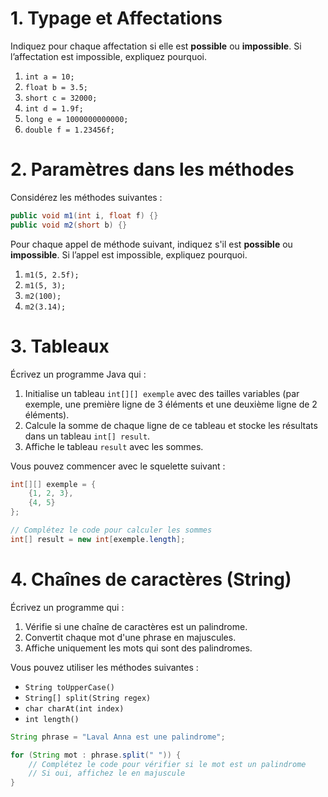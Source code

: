 # 1. Typage et Affectations

Indiquez pour chaque affectation si elle est **possible** ou **impossible**. Si l’affectation est impossible, expliquez pourquoi.

1. `int a = 10;`
2. `float b = 3.5;`
3. `short c = 32000;`
4. `int d = 1.9f;`
5. `long e = 1000000000000;`
6. `double f = 1.23456f;`
# 2. Paramètres dans les méthodes

Considérez les méthodes suivantes :
```java
public void m1(int i, float f) {}
public void m2(short b) {}
```

Pour chaque appel de méthode suivant, indiquez s'il est **possible** ou **impossible**. Si l’appel est impossible, expliquez pourquoi.

1. `m1(5, 2.5f);`
2. `m1(5, 3);`
3. `m2(100);`
4. `m2(3.14);`
# 3. Tableaux

Écrivez un programme Java qui :

1. Initialise un tableau `int[][] exemple` avec des tailles variables (par exemple, une première ligne de 3 éléments et une deuxième ligne de 2 éléments).
2. Calcule la somme de chaque ligne de ce tableau et stocke les résultats dans un tableau `int[] result`.
3. Affiche le tableau `result` avec les sommes.

Vous pouvez commencer avec le squelette suivant :
```java
int[][] exemple = {
    {1, 2, 3},
    {4, 5}
};

// Complétez le code pour calculer les sommes
int[] result = new int[exemple.length];

```
# 4. Chaînes de caractères (String)

Écrivez un programme qui :

1. Vérifie si une chaîne de caractères est un palindrome.
2. Convertit chaque mot d'une phrase en majuscules.
3. Affiche uniquement les mots qui sont des palindromes.

Vous pouvez utiliser les méthodes suivantes :

- `String toUpperCase()`
- `String[] split(String regex)`
- `char charAt(int index)`
- `int length()`

```java
String phrase = "Laval Anna est une palindrome";

for (String mot : phrase.split(" ")) {
    // Complétez le code pour vérifier si le mot est un palindrome
    // Si oui, affichez le en majuscule
}
```
